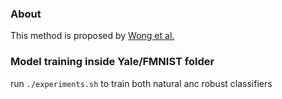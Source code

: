 ### About
This method is proposed by [Wong et al.](https://github.com/locuslab/convex_adversarial)

### Model training inside Yale/FMNIST folder
run `./experiments.sh` to train both natural anc robust classifiers
